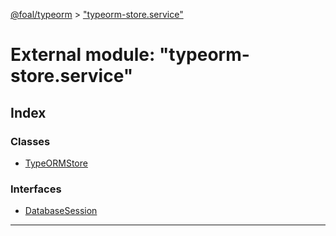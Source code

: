 [@foal/typeorm](../README.md) > ["typeorm-store.service"](../modules/_typeorm_store_service_.md)

# External module: "typeorm-store.service"

## Index

### Classes

* [TypeORMStore](../classes/_typeorm_store_service_.typeormstore.md)

### Interfaces

* [DatabaseSession](../interfaces/_typeorm_store_service_.databasesession.md)

---

